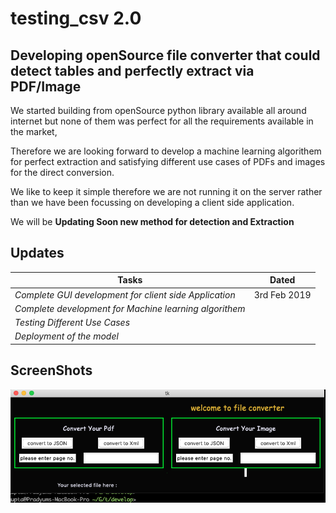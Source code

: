 testing_csv 2.0
===============

Developing openSource file converter that could detect tables and perfectly extract via PDF/Image
----

We started building from openSource python library available all around internet but none of them was perfect for all the requirements available in the market,

Therefore we are looking forward to develop a machine learning algorithem for perfect extraction and satisfying different use cases of PDFs and images for the direct conversion.

We like to keep it simple therefore we are not running it on the server rather than we have been focussing on developing a client side application.

We will be **Updating Soon new method for detection and Extraction**

Updates
-------

| Tasks     |  Dated |
|-----------|--------|
|*Complete GUI development for client side Application*| 3rd Feb 2019 |
|*Complete development for Machine learning algorithem*|  |
|*Testing Different Use Cases*|  |
|*Deployment of the model*||

ScreenShots
-----------

![](https://raw.githubusercontent.com/Prady96/testing_csv/develop/develop/SS_tcsv_2.0.png)


